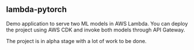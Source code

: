lambda-pytorch
-------------- 

Demo application to serve two ML models in AWS Lambda. You can deploy the project using AWS CDK and invoke both models through API Gateway. 

The project is in alpha stage with a lot of work to be done. 
